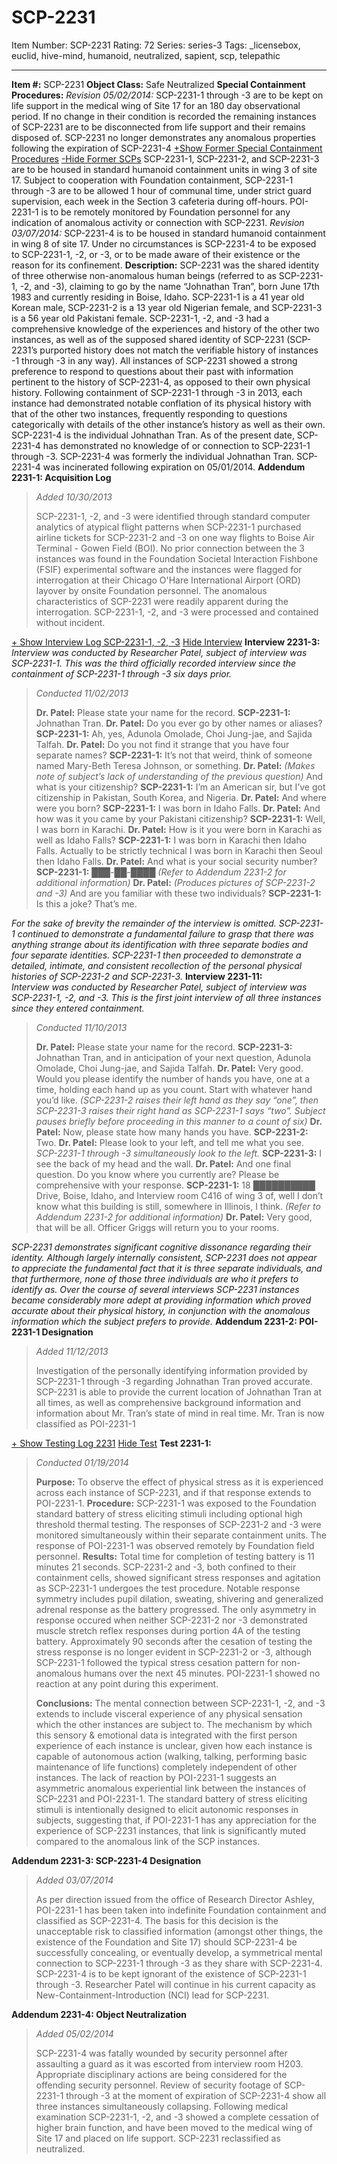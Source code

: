 # SCP-2231
Item Number: SCP-2231
Rating: 72
Series: series-3
Tags: _licensebox, euclid, hive-mind, humanoid, neutralized, sapient, scp, telepathic

---

  
**Item #:** SCP-2231 
**Object Class:** Safe Neutralized
**Special Containment Procedures:** _Revision 05/02/2014:_ SCP-2231-1 through -3 are to be kept on life support in the medical wing of Site 17 for an 180 day observational period. If no change in their condition is recorded the remaining instances of SCP-2231 are to be disconnected from life support and their remains disposed of. SCP-2231 no longer demonstrates any anomalous properties following the expiration of SCP-2231-4
[ +Show Former Special Containment Procedures](javascript:;)
[ -Hide Former SCPs](javascript:;)
SCP-2231-1, SCP-2231-2, and SCP-2231-3 are to be housed in standard humanoid containment units in wing 3 of site 17. Subject to cooperation with Foundation containment, SCP-2231-1 through -3 are to be allowed 1 hour of communal time, under strict guard supervision, each week in the Section 3 cafeteria during off-hours.
POI-2231-1 is to be remotely monitored by Foundation personnel for any indication of anomalous activity or connection with SCP-2231.
_Revision 03/07/2014:_ SCP-2231-4 is to be housed in standard humanoid containment in wing 8 of site 17. Under no circumstances is SCP-2231-4 to be exposed to SCP-2231-1, -2, or -3, or to be made aware of their existence or the reason for its confinement.
**Description:** SCP-2231 was the shared identity of three otherwise non-anomalous human beings (referred to as SCP-2231-1, -2, and -3), claiming to go by the name “Johnathan Tran”, born June 17th 1983 and currently residing in Boise, Idaho.
SCP-2231-1 is a 41 year old Korean male, SCP-2231-2 is a 13 year old Nigerian female, and SCP-2231-3 is a 56 year old Pakistani female. SCP-2231-1, -2, and -3 had a comprehensive knowledge of the experiences and history of the other two instances, as well as of the supposed shared identity of SCP-2231 (SCP-2231’s purported history does not match the verifiable history of instances -1 through -3 in any way).
All instances of SCP-2231 showed a strong preference to respond to questions about their past with information pertinent to the history of SCP-2231-4, as opposed to their own physical history. Following containment of SCP-2231-1 through -3 in 2013, each instance had demonstrated notable conflation of its physical history with that of the other two instances, frequently responding to questions categorically with details of the other instance’s history as well as their own.
SCP-2231-4 is the individual Johnathan Tran. As of the present date, SCP-2231-4 has demonstrated no knowledge of or connection to SCP-2231-1 through -3.
SCP-2231-4 was formerly the individual Johnathan Tran. SCP-2231-4 was incinerated following expiration on 05/01/2014.
**Addendum 2231-1: Acquisition Log**
> _Added 10/30/2013_
>   
>  SCP-2231-1, -2, and -3 were identified through standard computer analytics of atypical flight patterns when SCP-2231-1 purchased airline tickets for SCP-2231-2 and -3 on one way flights to Boise Air Terminal - Gowen Field (BOI). No prior connection between the 3 instances was found in the Foundation Societal Interaction Fishbone (FSIF) experimental software and the instances were flagged for interrogation at their Chicago O'Hare International Airport (ORD) layover by onsite Foundation personnel. 
> The anomalous characteristics of SCP-2231 were readily apparent during the interrogation. SCP-2231-1, -2, and -3 were processed and contained without incident.  
> 
[\+ Show Interview Log SCP-2231-1, -2, -3](javascript:;)
[Hide Interview](javascript:;)
**Interview 2231-3:**  
_Interview was conducted by Researcher Patel, subject of interview was SCP-2231-1. This was the third officially recorded interview since the containment of SCP-2231-1 through -3 six days prior._
> _Conducted 11/02/2013_
>   
>  **Dr. Patel:** Please state your name for the record. 
> **SCP-2231-1:** Johnathan Tran.
> **Dr. Patel:** Do you ever go by other names or aliases?
> **SCP-2231-1:** Ah, yes, Adunola Omolade, Choi Jung-jae, and Sajida Talfah.
> **Dr. Patel:** Do you not find it strange that you have four separate names?
> **SCP-2231-1:** It’s not that weird, think of someone named Mary-Beth Teresa Johnson, or something.
> **Dr. Patel:** _(Makes note of subject’s lack of understanding of the previous question)_ And what is your citizenship?
> **SCP-2231-1:** I’m an American sir, but I’ve got citizenship in Pakistan, South Korea, and Nigeria.
> **Dr. Patel:** And where were you born?
> **SCP-2231-1:** I was born in Idaho Falls.
> **Dr. Patel:** And how was it you came by your Pakistani citizenship?
> **SCP-2231-1:** Well, I was born in Karachi.
> **Dr. Patel:** How is it you were born in Karachi as well as Idaho Falls?
> **SCP-2231-1:** I was born in Karachi then Idaho Falls. Actually to be strictly technical I was born in Karachi then Seoul then Idaho Falls.
> **Dr. Patel:** And what is your social security number?
> **SCP-2231-1:** ███-██-████ _(Refer to Addendum 2231-2 for additional information)_
> **Dr. Patel:** _(Produces pictures of SCP-2231-2 and -3)_ And are you familiar with these two individuals?
> **SCP-2231-1:** Is this a joke? That’s me.  
> 
_For the sake of brevity the remainder of the interview is omitted. SCP-2231-1 continued to demonstrate a fundamental failure to grasp that there was anything strange about its identification with three separate bodies and four separate identities. SCP-2231-1 then proceeded to demonstrate a detailed, intimate, and consistent recollection of the personal physical histories of SCP-2231-2 and SCP-2231-3._
**Interview 2231-11:**  
_Interview was conducted by Researcher Patel, subject of interview was SCP-2231-1, -2, and -3. This is the first joint interview of all three instances since they entered containment._
> _Conducted 11/10/2013_
>   
>  **Dr. Patel:** Please state your name for the record. 
> **SCP-2231-3:** Johnathan Tran, and in anticipation of your next question, Adunola Omolade, Choi Jung-jae, and Sajida Talfah.
> **Dr. Patel:** Very good. Would you please identify the number of hands you have, one at a time, holding each hand up as you count. Start with whatever hand you’d like.
> _(SCP-2231-2 raises their left hand as they say “one”, then SCP-2231-3 raises their right hand as SCP-2231-1 says “two”. Subject pauses briefly before proceeding in this manner to a count of six)_
> **Dr. Patel:** Now, please state how many hands you have.
> **SCP-2231-2:** Two.
> **Dr. Patel:** Please look to your left, and tell me what you see.
> _SCP-2231-1 through -3 simultaneously look to the left._
> **SCP-2231-3:** I see the back of my head and the wall.
> **Dr. Patel:** And one final question. Do you know where you currently are? Please be comprehensive with your response.
> **SCP-2231-1:** 18 ██████████ Drive, Boise, Idaho, and Interview room C416 of wing 3 of, well I don’t know what this building is still, somewhere in Illinois, I think. _(Refer to Addendum 2231-2 for additional information)_
> **Dr. Patel:** Very good, that will be all. Officer Griggs will return you to your rooms.  
> 
_SCP-2231 demonstrates significant cognitive dissonance regarding their identity. Although largely internally consistent, SCP-2231 does not appear to appreciate the fundamental fact that it is three separate individuals, and that furthermore, none of those three individuals are who it prefers to identify as. Over the course of several interviews SCP-2231 instances became considerably more adept at providing information which proved accurate about their physical history, in conjunction with the anomalous information which the subject prefers to provide._
**Addendum 2231-2: POI-2231-1 Designation**
> _Added 11/12/2013_
>   
>  Investigation of the personally identifying information provided by SCP-2231-1 through -3 regarding Johnathan Tran proved accurate. SCP-2231 is able to provide the current location of Johnathan Tran at all times, as well as comprehensive background information and information about Mr. Tran’s state of mind in real time. 
> Mr. Tran is now classified as POI-2231-1  
> 
[\+ Show Testing Log 2231](javascript:;)
[Hide Test](javascript:;)
**Test 2231-1:**
> _Conducted 01/19/2014_
>   
>  **Purpose:** To observe the effect of physical stress as it is experienced across each instance of SCP-2231, and if that response extends to POI-2231-1. 
> **Procedure:** SCP-2231-1 was exposed to the Foundation standard battery of stress eliciting stimuli including optional high threshold thermal testing. The responses of SCP-2231-2 and -3 were monitored simultaneously within their separate containment units. The response of POI-2231-1 was observed remotely by Foundation field personnel.
> **Results:** Total time for completion of testing battery is 11 minutes 21 seconds. SCP-2231-2 and -3, both confined to their containment cells, showed significant stress responses and agitation as SCP-2231-1 undergoes the test procedure. Notable response symmetry includes pupil dilation, sweating, shivering and generalized adrenal response as the battery progressed. The only asymmetry in response occured when neither SCP-2231-2 nor -3 demonstrated muscle stretch reflex responses during portion 4A of the testing battery. Approximately 90 seconds after the cesation of testing the stress response is no longer evident in SCP-2231-2 or -3, although SCP-2231-1 followed the typical stress cesation pattern for non-anomalous humans over the next 45 minutes.
> POI-2231-1 showed no reaction at any point during this experiment.  
>    
>  **Conclusions:** The mental connection between SCP-2231-1, -2, and -3 extends to include visceral experience of any physical sensation which the other instances are subject to. The mechanism by which this sensory & emotional data is integrated with the first person experience of each instance is unclear, given how each instance is capable of autonomous action (walking, talking, performing basic maintenance of life functions) completely independent of other instances.
> The lack of reaction by POI-2231-1 suggests an asymmetric anomalous experiential link between the instances of SCP-2231 and POI-2231-1. The standard battery of stress eliciting stimuli is intentionally designed to elicit autonomic responses in subjects, suggesting that, if POI-2231-1 has any appreciation for the experience of SCP-2231 instances, that link is significantly muted compared to the anomalous link of the SCP instances.  
> 
**Addendum 2231-3: SCP-2231-4 Designation**
> _Added 03/07/2014_
>   
>  As per direction issued from the office of Research Director Ashley, POI-2231-1 has been taken into indefinite Foundation containment and classified as SCP-2231-4. The basis for this decision is the unacceptable risk to classified information (amongst other things, the existence of the Foundation and Site 17) should SCP-2231-4 be successfully concealing, or eventually develop, a symmetrical mental connection to SCP-2231-1 through -3 as they share with SCP-2231-4. 
> SCP-2231-4 is to be kept ignorant of the existence of SCP-2231-1 through -3. Researcher Patel will continue in his current capacity as New-Containment-Introduction (NCI) lead for SCP-2231.  
> 
**Addendum 2231-4: Object Neutralization**
> _Added 05/02/2014_
>   
>  SCP-2231-4 was fatally wounded by security personnel after assaulting a guard as it was escorted from interview room H203. Appropriate disciplinary actions are being considered for the offending security personnel. Review of security footage of SCP-2231-1 through -3 at the moment of expiration of SCP-2231-4 show all three instances simultaneously collapsing. Following medical examination SCP-2231-1, -2, and -3 showed a complete cessation of higher brain function, and have been moved to the medical wing of Site 17 and placed on life support. 
> SCP-2231 reclassified as neutralized.